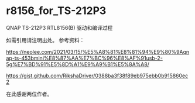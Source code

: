 # r8156_for_TS-212P3
QNAP TS-212P3 RTL8156(B) 驱动和编译过程

如需引用请注明出处。
参考资料：

https://neolee.com/2021/03/15/%E5%A8%81%E8%81%94%E9%80%9Aqnap-ts-453bmini%E8%87%AA%E7%BC%96%E8%AF%91usb-2-5g%E7%BD%91%E5%8D%A1%E9%A9%B1%E5%8A%A8/

https://gist.github.com/RikshaDriver/0388ba3f38f89eb975ebb0b915860ec2

在此感谢两位作者。
